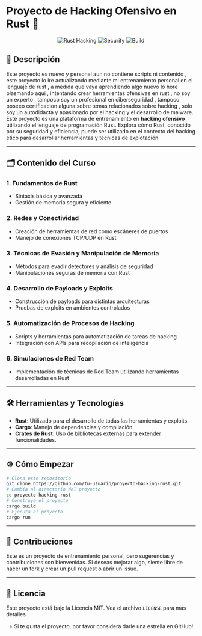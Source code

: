 
# Proyecto de Hacking Ofensivo en Rust 🚀

<div align="center">

![Rust Hacking](https://img.shields.io/badge/Rust-Hacking-red)
![Security](https://img.shields.io/badge/security-offensive-blue.svg)
![Build](https://img.shields.io/badge/build-passing-brightgreen.svg)

</div>

## 📜 Descripción

Este proyecto es nuevo y personal aun no contiene scripts ni contenido , este proyecto lo ire actualizando mediante mi entrenamiento personal en el lenguaje de rust , a medida que vaya aprendiendo algo nuevo lo hore plasmando aqui , intentando crear herramientas ofensivas en rust , no soy un experto , tampoco soy un profesional en ciberseguridad , tampoco poseeo certificacion alguna sobre temas relacionados sobre hacking , solo soy un autodidacta y apasionado por el hacking y el desarrollo de malware.
Este proyecto es una plataforma de entrenamiento en **hacking ofensivo** utilizando el lenguaje de programación Rust. Explora cómo Rust, conocido por su seguridad y eficiencia, puede ser utilizado en el contexto del hacking ético para desarrollar herramientas y técnicas de explotación.

---

## 🗂 Contenido del Curso

### 1. **Fundamentos de Rust**
   - Sintaxis básica y avanzada
   - Gestión de memoria segura y eficiente

### 2. **Redes y Conectividad**
   - Creación de herramientas de red como escáneres de puertos
   - Manejo de conexiones TCP/UDP en Rust

### 3. **Técnicas de Evasión y Manipulación de Memoria**
   - Métodos para evadir detectores y análisis de seguridad
   - Manipulaciones seguras de memoria con Rust

### 4. **Desarrollo de Payloads y Exploits**
   - Construcción de payloads para distintas arquitecturas
   - Pruebas de exploits en ambientes controlados

### 5. **Automatización de Procesos de Hacking**
   - Scripts y herramientas para automatización de tareas de hacking
   - Integración con APIs para recopilación de inteligencia

### 6. **Simulaciones de Red Team**
   - Implementación de técnicas de Red Team utilizando herramientas desarrolladas en Rust

---

## 🛠 Herramientas y Tecnologías

- **Rust**: Utilizado para el desarrollo de todas las herramientas y exploits.
- **Cargo**: Manejo de dependencias y compilación.
- **Crates de Rust**: Uso de bibliotecas externas para extender funcionalidades.

---

## ⚙ Cómo Empezar

```bash
# Clona este repositorio
git clone https://github.com/tu-usuario/proyecto-hacking-rust.git
# Cambia al directorio del proyecto
cd proyecto-hacking-rust
# Construye el proyecto
cargo build
# Ejecuta el proyecto
cargo run
```

---

## 🤝 Contribuciones

Este es un proyecto de entrenamiento personal, pero sugerencias y contribuciones son bienvenidas. Si deseas mejorar algo, siente libre de hacer un fork y crear un pull request o abrir un issue.

---

## 📄 Licencia

Este proyecto está bajo la Licencia MIT. Vea el archivo `LICENSE` para más detalles.

<div align="center">

⭐ Si te gusta el proyecto, por favor considera darle una estrella en GitHub!

</div>
